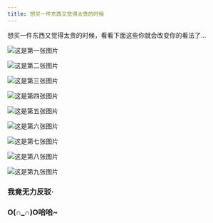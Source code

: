 ```yaml
---
title: 想买一件东西又觉得太贵的时候
---
```

想买一件东西又觉得太贵的时候，看看下面这些你就会改变你的看法了...
<!-- more -->
![这是第一张图片](../../../../images/mouse-images/1.jpg)

![这是第二张图片](../../../../images/mouse-images/2.jpg)

![这是第三张图片](../../../../images/mouse-images/3.jpg)

![这是第四张图片](../../../../images/mouse-images/4.jpg)

![这是第五张图片](../../../../images/mouse-images/5.jpg)

![这是第六张图片](../../../../images/mouse-images/6.jpg)

![这是第七张图片](../../../../images/mouse-images/7.jpg)

![这是第八张图片](../../../../images/mouse-images/8.jpg)

![这是第九张图片](../../../../images/mouse-images/9.jpg)

### 我竟无力反驳·

### O(∩_∩)O哈哈~